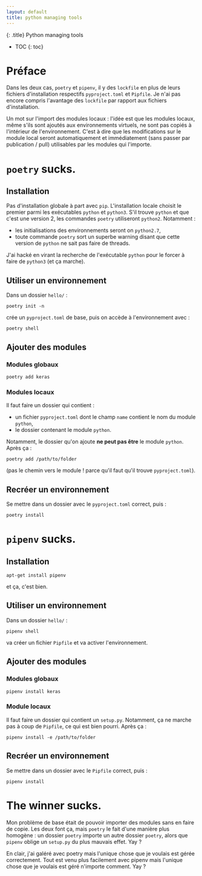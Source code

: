```yaml
---
layout: default
title: python managing tools
---
```


{: .title}
Python managing tools

* TOC
{: toc}

# Préface
Dans les deux cas, `poetry` et `pipenv`, il y des `lockfile` en plus de leurs fichiers d'installation respectifs `pyproject.toml` et `Pipfile`.
Je n'ai pas encore compris l'avantage des `lockfile` par rapport aux fichiers d'installation.

Un mot sur l'import des modules locaux : l'idée est que les modules locaux, même s'ils sont ajoutés aux environnements virtuels,
ne sont pas copiés à l'intérieur de l'environnement. C'est à dire que les modifications sur le module local seront
automatiquement et immédiatement (sans passer par publication / pull) utilisables par les modules qui l'importe.

# `poetry` sucks.
## Installation
Pas d'installation globale à part avec `pip`.
L'installation locale choisit le premier parmi les exécutables `python` et `python3`. S'il trouve `python` et que c'est une version 2,
les commandes `poetry` utiliseront `python2`. Notamment :
- les initialisations des environnements seront on `python2.7`,
- toute commande `poetry` sort un superbe warning disant que cette version de `python` ne sait pas faire de threads.

J'ai hacké en virant la recherche de l'exécutable `python` pour le forcer à faire de `python3` (et ça marche).

## Utiliser un environnement
Dans un dossier `hello/` :

	poetry init -n

crée un `pyproject.toml` de base, puis on accède à l'environnement avec :

	poetry shell

## Ajouter des modules
### Modules globaux

	poetry add keras

### Modules locaux
Il faut faire un dossier qui contient :
- un fichier `pyproject.toml` dont le champ `name` contient le nom du module `python`,
- le dossier contenant le module `python`.

Notamment, le dossier qu'on ajoute **ne peut pas être** le module `python`. Après ça :

	poetry add /path/to/folder

(pas le chemin vers le module ! parce qu'il faut qu'il trouve `pyproject.toml`).

## Recréer un environnement
Se mettre dans un dossier avec le `pyproject.toml` correct, puis :

	poetry install

# `pipenv` sucks.
## Installation

	apt-get install pipenv

et ça, c'est bien.

## Utiliser un environnement
Dans un dossier `hello/` :

	pipenv shell

va créer un fichier `Pipfile` et va activer l'environnement.

## Ajouter des modules
### Modules globaux

	pipenv install keras

### Module locaux
Il faut faire un dossier qui contient un `setup.py`. Notamment, ça ne marche pas à coup de `Pipfile`, ce qui est bien pourri. Après ça :

	pipenv install -e /path/to/folder

## Recréer un environnement
Se mettre dans un dossier avec le `Pipfile` correct, puis :

	pipenv install

# The winner sucks.
Mon problème de base était de pouvoir importer des modules sans en faire de copie. Les deux font ça, mais `poetry` le fait d'une manière
plus homogène : un dossier `poetry` importe un autre dossier `poetry`, alors que `pipenv` oblige un `setup.py` du plus mauvais effet. Yay ?

En clair, j'ai galéré avec poetry mais l'unique chose que je voulais est gérée correctement. Tout est venu plus facilement
avec pipenv mais l'unique chose que je voulais est géré n'importe comment. Yay ?
